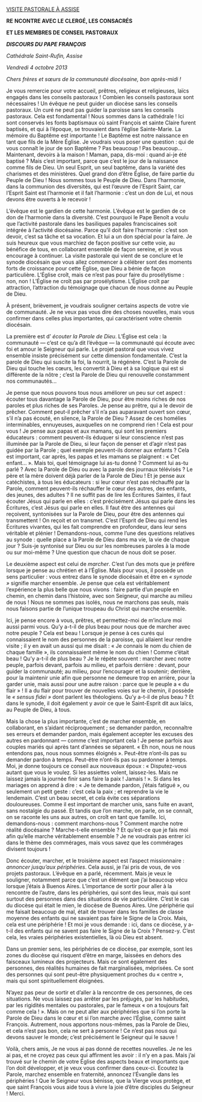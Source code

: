 [VISITE PASTORALE À ASSISE](/content/francesco/fr/travels/2013/inside/documents/papa-francesco-assisi-20131004.html)

**RE** **NCONTRE AVEC LE CLERGÉ, LES CONSACRÉS**

**ET LES MEMBRES DE CONSEIL PASTORAUX**

***DISCOURS DU PAPE FRANÇOIS***

*Cathédrale Saint-Rufin, Assise*

*Vendredi 4 octobre 2013*

*Chers frères et sœurs de la communauté diocésaine, bon après-midi !*

Je vous remercie pour votre accueil, prêtres, religieux et religieuses, laïcs engagés dans les conseils pastoraux ! Combien les conseils pastoraux sont nécessaires ! Un évêque ne peut guider un diocèse sans les conseils pastoraux. Un curé ne peut pas guider la paroisse sans les conseils pastoraux. Cela est fondamental ! Nous sommes dans la cathédrale ! Ici sont conservés les fonts baptismaux où saint François et sainte Claire furent baptisés, et qui à l’époque, se trouvaient dans l’église Sainte-Marie. La mémoire du Baptême est importante ! Le Baptême est notre naissance en tant que fils de la Mère Église. Je voudrais vous poser une question : qui de vous connaît le jour de son Baptême ? Pas beaucoup ! Pas beaucoup... Maintenant, devoirs à la maison ! Maman, papa, dis-moi : quand ai-je été baptisé ? Mais c’est important, parce que c’est le jour de la naissance comme fils de Dieu. Un seul Esprit, un seul baptême, dans la variété des charismes et des ministères. Quel grand don d’être Église, de faire partie du Peuple de Dieu ! Nous sommes tous le Peuple de Dieu. Dans l’harmonie, dans la communion des diversités, qui est l’œuvre de l’Esprit Saint, car l’Esprit Saint est l’harmonie et il fait l’harmonie : c’est un don de Lui, et nous devons être ouverts à le recevoir !

L’évêque est le gardien de cette harmonie. L’évêque est le gardien de ce don de l’harmonie dans la diversité. C’est pourquoi le Pape Benoît a voulu que l’activité pastorale dans les basiliques papales franciscaines soit intégrée à l’activité diocésaine. Parce qu’il doit faire l’harmonie : c’est son devoir, c’est sa tâche et sa vocation. Et lui a un don spécial pour la faire. Je suis heureux que vous marchiez de façon positive sur cette voie, au bénéfice de tous, en collaborant ensemble de façon sereine, et je vous encourage à continuer. La visite pastorale qui vient de se conclure et le synode diocésain que vous allez commencer à célébrer sont des moments forts de croissance pour cette Église, que Dieu a bénie de façon particulière. L’Église croît, mais ce n’est pas pour faire du prosélytisme : non, non ! L’Église ne croît pas par prosélytisme. L’Église croît par attraction, l’attraction du témoignage que chacun de nous donne au Peuple de Dieu.

À présent, brièvement, je voudrais souligner certains aspects de votre vie de communauté. Je ne veux pas vous dire des choses nouvelles, mais vous confirmer dans celles plus importantes, qui caractérisent votre chemin diocésain.

La première est d’ *écouter la Parole de Dieu*. L’Église est cela : la communauté — c’est ce qu’a dit l’évêque — la communauté qui écoute avec foi et amour le Seigneur qui parle. Le projet pastoral que vous vivez ensemble insiste précisément sur cette dimension fondamentale. C’est la parole de Dieu qui suscite la foi, la nourrit, la régénère. C’est la Parole de Dieu qui touche les cœurs, les convertit à Dieu et à sa logique qui est si différente de la nôtre ; c’est la Parole de Dieu qui renouvelle constamment nos communautés...

Je pense que nous pouvons tous nous améliorer un peu sur cet aspect : écouter tous davantage la Parole de Dieu, pour être moins riches de nos paroles et plus riches de ses Paroles. Je pense au prêtre, qui a le devoir de prêcher. Comment peut-il prêcher s’il n’a pas auparavant ouvert son cœur, s’il n’a pas écouté, en silence, la Parole de Dieu ? Assez de ces homélies interminables, ennuyeuses, auxquelles on ne comprend rien ! Cela est pour vous ! Je pense aux papas et aux mamans, qui sont les premiers éducateurs : comment peuvent-ils éduquer si leur conscience n’est pas illuminée par la Parole de Dieu, si leur façon de penser et d’agir n’est pas guidée par la Parole ; quel exemple peuvent-ils donner aux enfants ? Cela est important, car après, les papas et les mamans se plaignent : « Cet enfant... ». Mais toi, quel témoignage lui as-tu donné ? Comment lui as-tu parlé ? Avec la Parole de Dieu ou avec la parole des journaux télévisés ? Le père et la mère doivent déjà parler de la Parole de Dieu ! Et je pense aux catéchistes, à tous les éducateurs : si leur cœur n’est pas réchauffé par la Parole, comment peuvent-ils réchauffer le cœur des autres, des enfants, des jeunes, des adultes ? Il ne suffit pas de lire les Écritures Saintes, il faut écouter Jésus qui parle en elles : c’est précisément Jésus qui parle dans les Écritures, c’est Jésus qui parle en elles. Il faut être des antennes qui reçoivent, syntonisées sur la Parole de Dieu, pour être des antennes qui transmettent ! On reçoit et on transmet. C’est l’Esprit de Dieu qui rend les Écritures vivantes, qui les fait comprendre en profondeur, dans leur sens véritable et plénier ! Demandons-nous, comme l’une des questions relatives au synode : quelle place a la Parole de Dieu dans ma vie, la vie de chaque jour ? Suis-je syntonisé sur Dieu ou sur les nombreuses paroles à la mode ou sur moi-même ? Une question que chacun de nous doit se poser.

Le deuxième aspect est celui de *marcher*. C’est l’un des mots que je préfère lorsque je pense au chrétien et à l’Église. Mais pour vous, il possède un sens particulier : vous entrez dans le synode diocésain et être en *« synode »* signifie marcher ensemble. Je pense que cela est véritablement l’expérience la plus belle que nous vivons : faire partie d’un peuple en chemin, en chemin dans l’histoire, avec son Seigneur, qui marche au milieu de nous ! Nous ne sommes pas isolés, nous ne marchons pas seuls, mais nous faisons partie de l’unique troupeau du Christ qui marche ensemble.

Ici, je pense encore à vous, prêtres, et permettez-moi de m’inclure moi aussi parmi vous. Qu’y a-t-il de plus beau pour nous que de marcher avec notre peuple ? Cela est beau ! Lorsque je pense à ces curés qui connaissaient le nom des personnes de la paroisse, qui allaient leur rendre visite ; il y en avait un aussi qui me disait : « Je connais le nom du chien de chaque famille », ils connaissaient même le nom du chien ! Comme c’était beau ! Qu’y a-t-il de plus beau ? Je le répète souvent : marcher avec notre peuple, parfois devant, parfois au milieu, et parfois derrière : devant, pour guider la communauté; au milieu, pour l’encourager et la soutenir; derrière, pour la maintenir unie afin que personne ne demeure trop en arrière, pour la garder unie, mais aussi pour une autre raison : parce que le peuple a « du flair » ! Il a du flair pour trouver de nouvelles voies sur le chemin, il possède le *« sensus fidei »* dont parlent les théologiens. Qu’y a-t-il de plus beau ? Et dans le synode, il doit également y avoir ce que le Saint-Esprit dit aux laïcs, au Peuple de Dieu, à tous.

Mais la chose la plus importante, c’est de marcher ensemble, en collaborant, en s’aidant réciproquement ; se demander pardon, reconnaître ses erreurs et demander pardon, mais également accepter les excuses des autres en pardonnant — comme c’est important cela ! Je pense parfois aux couples mariés qui après tant d’années se séparent. « Eh non, nous ne nous entendons pas, nous nous sommes éloignés ». Peut-être n’ont-ils pas su demander pardon à temps. Peut-être n’ont-ils pas su pardonner à temps. Moi, je donne toujours ce conseil aux nouveaux époux : « Disputez-vous autant que vous le voulez. Si les assiettes volent, laissez-les. Mais ne laissez jamais la journée finir sans faire la paix ! Jamais ! ». Si dans les mariages on apprend à dire : « Je te demande pardon, j’étais fatigué », ou seulement un petit geste : c’est cela la paix ; et reprendre la vie le lendemain. C’est un beau secret, et cela évite ces séparations douloureuses. Comme il est important de marcher unis, sans fuite en avant, sans nostalgie du passé. Et tandis que l’on marche, on parle, on se connaît, on se raconte les uns aux autres, on croît en tant que famille. Ici, demandons-nous : comment marchons-nous ? Comment marche notre réalité diocésaine ? Marche-t-elle ensemble ? Et qu’est-ce que je fais moi afin qu’elle marche véritablement ensemble ? Je ne voudrais pas entrer ici dans le thème des commérages, mais vous savez que les commérages divisent toujours !

Donc écouter, marcher, et le troisième aspect est l’aspect missionnaire : *annoncer jusqu’aux périphéries*. Cela aussi, je l’ai pris de vous, de vos projets pastoraux. L’évêque en a parlé, récemment. Mais je veux le souligner, notamment parce que c’est un élément que j’ai beaucoup vécu lorsque j’étais à Buenos Aires. L’importance de sortir pour aller à la rencontre de l’autre, dans les périphéries, qui sont des lieux, mais qui sont surtout des personnes dans des situations de vie particulière. C’est le cas du diocèse qui était le mien, le diocèse de Buenos Aires. Une périphérie qui me faisait beaucoup de mal, était de trouver dans les familles de classe moyenne des enfants qui ne savaient pas faire le Signe de la Croix. Mais, cela est une périphérie ! Et moi je vous demande : ici, dans ce diocèse, y a-t-il des enfants qui ne savent pas faire le Signe de la Croix ? Pensez-y. C’est cela, les vraies périphéries existentielles, là où Dieu est absent.

Dans un premier sens, les périphéries de ce diocèse, par exemple, sont les zones du diocèse qui risquent d’être en marge, laissées en dehors des faisceaux lumineux des projecteurs. Mais ce sont également des personnes, des réalités humaines de fait marginalisées, méprisées. Ce sont des personnes qui sont peut-être physiquement proches du « centre », mais qui sont spirituellement éloignées.

N’ayez pas peur de sortir et d’aller à la rencontre de ces personnes, de ces situations. Ne vous laissez pas arrêter par les préjugés, par les habitudes, par les rigidités mentales ou pastorales, par le fameux « on a toujours fait comme cela ! ». Mais on ne peut aller aux périphéries que si l’on porte la Parole de Dieu dans le cœur et si l’on marche avec l’Église, comme saint François. Autrement, nous apportons nous-mêmes, pas la Parole de Dieu, et cela n’est pas bon, cela ne sert à personne ! Ce n’est pas nous qui devons sauver le monde; c’est précisément le Seigneur qui le sauve !

Voilà, chers amis, Je ne vous ai pas donné de recettes nouvelles. Je ne les ai pas, et ne croyez pas ceux qui affirment les avoir : il n’y en a pas. Mais j’ai trouvé sur le chemin de votre Église des aspects beaux et importants que l’on doit développer, et je veux vous confirmer dans ceux-ci. Ecoutez la Parole, marchez ensemble en fraternité, annoncez l’Évangile dans les périphéries ! Que le Seigneur vous bénisse, que la Vierge vous protège, et que saint François vous aide tous à vivre la joie d’être disciples du Seigneur ! Merci.